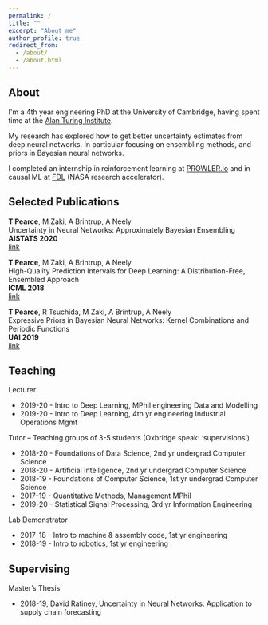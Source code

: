 ```yaml
---
permalink: /
title: ""
excerpt: "About me"
author_profile: true
redirect_from: 
  - /about/
  - /about.html
---
```


## About ##
I'm a 4th year engineering PhD at the University of Cambridge, having spent time at the [Alan Turing Institute](https://en.wikipedia.org/wiki/Alan_Turing_Institute). 

My research has explored how to get better uncertainty estimates from deep neural networks. In particular focusing on ensembling methods, and priors in Bayesian neural networks.

I completed an internship in reinforcement learning at [PROWLER.io](https://www.prowler.io/) and in causal ML at [FDL](https://frontierdevelopmentlab.org/) (NASA research accelerator).

## Selected Publications ##

__T Pearce__, M Zaki, A Brintrup, A Neely  
Uncertainty in Neural Networks: Approximately Bayesian Ensembling  
__AISTATS	2020__  
[link](https://arxiv.org/abs/1810.05546) 

__T Pearce__, M Zaki, A Brintrup, A Neely  
High-Quality Prediction Intervals for Deep Learning: A Distribution-Free, Ensembled Approach  
__ICML 2018__  
[link](http://proceedings.mlr.press/v80/pearce18a.html)  

__T Pearce__, R Tsuchida, M Zaki, A Brintrup, A Neely  
Expressive Priors in Bayesian Neural Networks: Kernel Combinations and Periodic Functions  
__UAI 2019__  
[link](http://auai.org/uai2019/proceedings/papers/25.pdf)  

## Teaching ##
Lecturer  
* 2019-20 	- Intro to Deep Learning, 		      	MPhil engineering Data and Modelling
*	2019-20 	- Intro to Deep Learning, 		      	4th yr engineering Industrial Operations Mgmt

Tutor – Teaching groups of 3-5 students (Oxbridge speak: ‘supervisions’)  
*	2018-20 	- Foundations of Data Science, 	      	2nd yr undergrad Computer Science
*	2018-20 	- Artificial Intelligence, 		      	2nd yr undergrad Computer Science
*	2018-19 	- Foundations of Computer Science,   	1st yr undergrad Computer Science
*	2017-19	- Quantitative Methods, 			Management MPhil
*	2019-20 	- Statistical Signal Processing, 	       	3rd yr Information Engineering

Lab Demonstrator  
*	2017-18 	- Intro to machine & assembly code, 	1st yr engineering
*	2018-19 	- Intro to robotics,				1st yr engineering

## Supervising ##
Master’s Thesis
*	2018-19, David Ratiney, Uncertainty in Neural Networks: Application to supply chain forecasting



